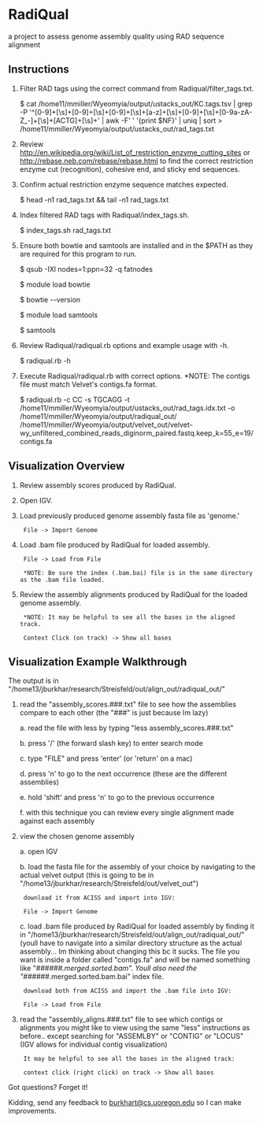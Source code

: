 RadiQual
========

a project to assess genome assembly quality using RAD sequence alignment

Instructions
------------

1. Filter RAD tags using the correct command from Radiqual/filter_tags.txt.
   
   $ cat /home11/mmiller/Wyeomyia/output/ustacks_out/KC.tags.tsv | grep -P '^[0-9]+[\s]+[0-9]+[\s]+[0-9]+[\s]+[a-z]+[\s]+[0-9]+[\s]+[0-9a-zA-Z_-]+[\s]+[ACTG]+[\s]+' | awk -F' ' '{print $NF}' | uniq | sort > /home11/mmiller/Wyeomyia/output/ustacks_out/rad_tags.txt

2. Review http://en.wikipedia.org/wiki/List_of_restriction_enzyme_cutting_sites or http://rebase.neb.com/rebase/rebase.html to find the correct restriction enzyme cut (recognition), cohesive end, and sticky end sequences.

3. Confirm actual restriction enzyme sequence matches expected.

   $ head -n1 rad_tags.txt && tail -n1 rad_tags.txt

4. Index filtered RAD tags with Radiqual/index_tags.sh.

   $ index_tags.sh rad_tags.txt

5. Ensure both bowtie and samtools are installed and in the $PATH as they are required for this program to run.

   $ qsub -IXl nodes=1:ppn=32 -q fatnodes

   $ module load bowtie

   $ bowtie --version

   $ module load samtools

   $ samtools

6. Review Radiqual/radiqual.rb options and example usage with -h.

   $ radiqual.rb -h

7. Execute Radiqual/radiqual.rb with correct options. *NOTE: The contigs file must match Velvet's contigs.fa format.

   $ radiqual.rb -c CC -s TGCAGG -t /home11/mmiller/Wyeomyia/output/ustacks_out/rad_tags.idx.txt -o /home11/mmiller/Wyeomyia/output/radiqual_out/ /home11/mmiller/Wyeomyia/output/velvet_out/velvet-wy_unfiltered_combined_reads_diginorm_paired.fastq.keep_k\=55_e\=19/contigs.fa

Visualization Overview
----------------------

1. Review assembly scores produced by RadiQual.

2. Open IGV.

3. Load previously produced genome assembly fasta file as 'genome.'

        File -> Import Genome

4. Load .bam file produced by RadiQual for loaded assembly.

        File -> Load from File

        *NOTE: Be sure the index (.bam.bai) file is in the same directory as the .bam file loaded.

5. Review the assembly alignments produced by RadiQual for the loaded genome assembly.

        *NOTE: It may be helpful to see all the bases in the aligned track.

        Context Click (on track) -> Show all bases

Visualization Example Walkthrough
---------------------------------

The output is in "/home13/jburkhar/research/Streisfeld/out/align_out/radiqual_out/"

1. read the "assembly_scores.###.txt" file to see how the assemblies compare to each other (the "###" is just because Im lazy)

    a. read the file with less by typing "less assembly_scores.###.txt"
    
    b. press '/' (the forward slash key) to enter search mode
    
    c. type "FILE" and press 'enter' (or 'return' on a mac)
    
    d. press 'n' to go to the next occurrence (these are the different assemblies)
    
    e. hold 'shift' and press 'n' to go to the previous occurrence
    
    f. with this technique you can review every single alignment made against each assembly

2. view the chosen genome assembly

    a. open IGV
    
    b. load the fasta file for the assembly of your choice by navigating to the actual velvet output (this is going to be in "/home13/jburkhar/research/Streisfeld/out/velvet_out")
    
        download it from ACISS and import into IGV:

        File -> Import Genome

    c. load .bam file produced by RadiQual for loaded assembly by finding it in "/home13/jburkhar/research/Streisfeld/out/align_out/radiqual_out/" (youll have to navigate into a similar directory structure as the actual assembly... Im thinking about changing this bc it sucks. The file you want is inside a folder called "contigs.fa" and will be named something like "###_###.merged.sorted.bam". Youll also need the "###_###.merged.sorted.bam.bai" index file.

        download both from ACISS and import the .bam file into IGV: 

        File -> Load from File

3. read the "assembly_aligns.###.txt" file to see which contigs or alignments you might like to view using the same "less" instructions as before.. except searching for "ASSEMLBY" or "CONTIG" or "LOCUS" (IGV allows for individual contig visualization)

        It may be helpful to see all the bases in the aligned track:
    
        context click (right click) on track -> Show all bases

Got questions? Forget it!
    
Kidding, send any feedback to burkhart@cs.uoregon.edu so I can make improvements.
